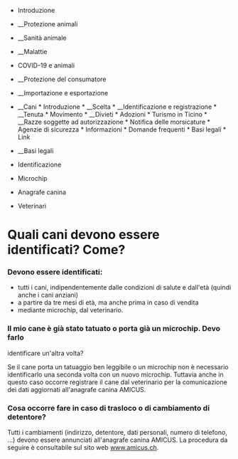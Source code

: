   * Introduzione
  *  __Protezione animali
  *  __Sanità animale
  *  __Malattie
  * COVID-19 e animali
  *  __Protezione del consumatore
  *  __Importazione e esportazione
  *  __Cani
    * Introduzione
    *  __Scelta
    *  __Identificazione e registrazione
    *  __Tenuta
    * Movimento
    *  __Divieti
    * Adozioni
    * Turismo in Ticino
    *  __Razze soggette ad autorizzazione
    * Notifica delle morsicature
    * Agenzie di sicurezza
    * Informazioni
    * Domande frequenti
    * Basi legali
    * Link
  *  __Basi legali

  * Identificazione
  * Microchip
  * Anagrafe canina
  * Veterinari

#  Quali cani devono essere identificati? Come?

### Devono essere identificati:

  * tutti i cani, indipendentemente dalle condizioni di salute e dall'età (quindi anche i cani anziani)
  * a partire da tre mesi di età, ma anche prima in caso di vendita
  * mediante microchip, dal veterinario.

### Il mio cane è già stato tatuato o porta già un microchip. Devo farlo
identificare un'altra volta?

Se il cane porta un tatuaggio ben leggibile o un microchip non è necessario
identificarlo una seconda volta con un nuovo microchip. Tuttavia anche in
questo caso occorre registrare il cane dal veterinario per la comunicazione
dei dati aggiornati all'anagrafe canina AMICUS.

### Cosa occorre fare in caso di trasloco o di cambiamento di detentore?

Tutti i cambiamenti (indirizzo, detentore, dati personali, numero di telefono,
...) devono essere annunciati all'anagrafe canina AMICUS. La procedura da
seguire è consultabile sul sito web www.amicus.ch.

